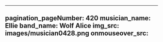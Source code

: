 ------
pagination_pageNumber: 420
musician_name: Ellie
band_name: Wolf Alice
img_src: images/musician0428.png
onmouseover_src: 
------